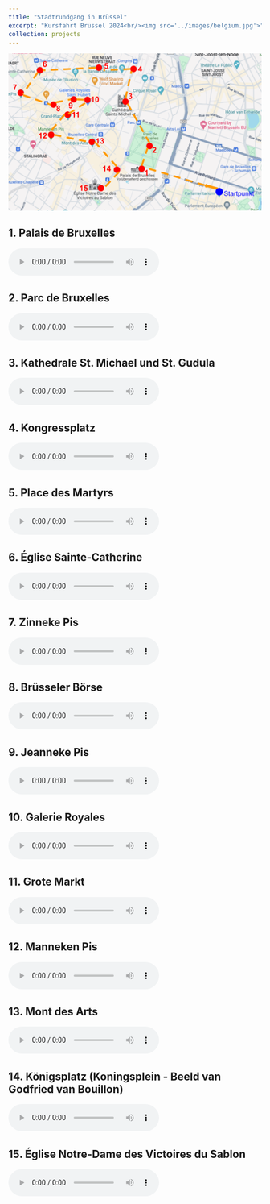 ```yaml
---
title: "Stadtrundgang in Brüssel"
excerpt: "Kursfahrt Brüssel 2024<br/><img src='../images/belgium.jpg'>"
collection: projects
---
```


![Karte](/images/karte.png)

## 1. Palais de Bruxelles

<audio controls src="/assets/audio/KöniglicherPalast.m4a"></audio>

## 2. Parc de Bruxelles

<audio controls src="/assets/audio/parcBrussel.m4a"></audio>

## 3. Kathedrale St. Michael und St. Gudula

<audio controls src="/assets/audio/kathedrale.mp4"></audio>

## 4. Kongressplatz

<audio controls src="/assets/audio/kongressplatz.m4a"></audio>

## 5. Place des Martyrs

<audio controls src="/assets/audio/placeMartyrs.m4a"></audio>

## 6. Église Sainte-Catherine

<audio controls
src="/assets/audio/EliseSaintCatherine.m4a"></audio>

## 7. Zinneke Pis

<audio controls src="/assets/audio/zinnekepis.m4a"></audio>

## 8. Brüsseler Börse

<audio controls src="/assets/audio/boerse.mp4"></audio>

## 9. Jeanneke Pis

<audio controls src="/assets/audio/jannekepis.m4a"></audio>

## 10. Galerie Royales

<audio controls src="/assets/audio/galeriesroyales.m4a"></audio>

## 11. Grote Markt

<audio controls src="/assets/audio/groteMarkt.m4a"></audio>

## 12. Manneken Pis

<audio controls src="/assets/audio/MannekinPis.m4a"></audio>

## 13. Mont des Arts

<audio controls src="/assets/audio/kunstberg.mp4"></audio>

## 14. Königsplatz (Koningsplein - Beeld van Godfried van Bouillon)

<audio controls src="/assets/audio/Königsplatz.m4a"></audio>

## 15. Église Notre-Dame des Victoires du Sablon

<audio controls src="/assets/audio/églisenotredame.m4a"></audio>
